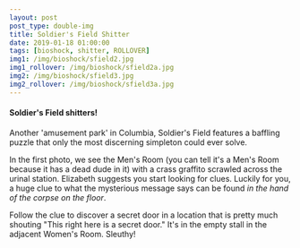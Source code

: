 ```yaml
---
layout: post
post_type: double-img
title: Soldier's Field Shitter
date: 2019-01-18 01:00:00
tags: [bioshock, shitter, ROLLOVER]
img1: /img/bioshock/sfield2.jpg
img1_rollover: /img/bioshock/sfield2a.jpg
img2: /img/bioshock/sfield3.jpg
img2_rollover: /img/bioshock/sfield3a.jpg
---
```

#### Soldier's Field shitters!

Another 'amusement park' in Columbia, Soldier's Field features a baffling puzzle that only the most discerning simpleton could ever solve.

In the first photo, we see the Men's Room (you can tell it's a Men's Room because it has a dead dude in it) with a crass graffito scrawled across the urinal station. Elizabeth suggests you start looking for clues. Luckily for you, a huge clue to what the mysterious message says can be found *in the hand of the corpse on the floor*.

Follow the clue to discover a secret door in a location that is pretty much shouting "This right here is a secret door." It's in the empty stall in the adjacent Women's Room. Sleuthy!
